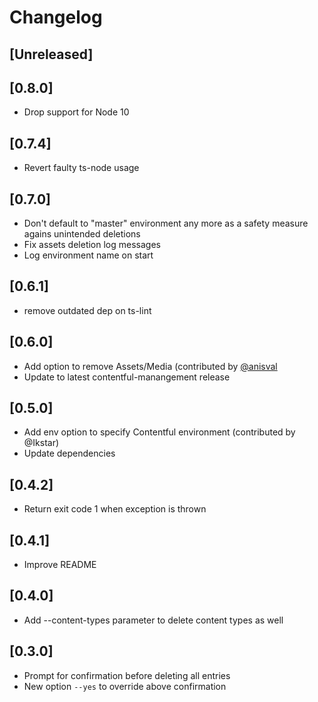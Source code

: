 # Changelog

## [Unreleased]

## [0.8.0]

- Drop support for Node 10

## [0.7.4]

- Revert faulty ts-node usage

## [0.7.0]

- Don't default to "master" environment any more as a safety measure agains unintended deletions
- Fix assets deletion log messages
- Log environment name on start

## [0.6.1]

- remove outdated dep on ts-lint

## [0.6.0]

- Add option to remove Assets/Media (contributed by [@anisval](https://github.com/anisval)
- Update to latest contentful-manangement release

## [0.5.0]

- Add env option to specify Contentful environment (contributed by @Ikstar)
- Update dependencies

## [0.4.2]

- Return exit code 1 when exception is thrown

## [0.4.1]

- Improve README

## [0.4.0]

- Add --content-types parameter to delete content types as well

## [0.3.0]

- Prompt for confirmation before deleting all entries
- New option `--yes` to override above confirmation
